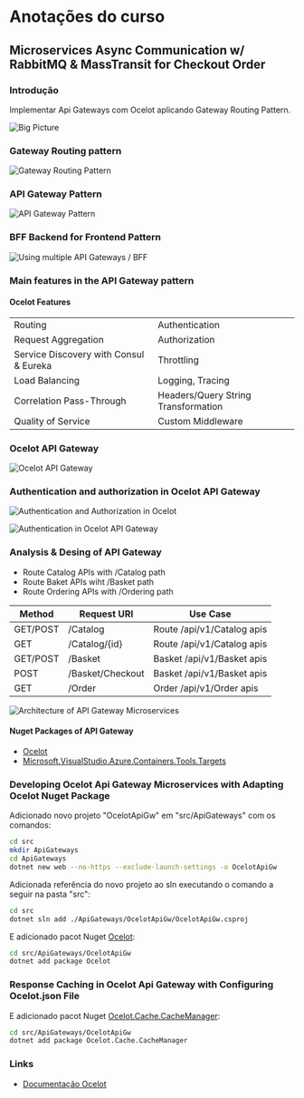 # Anotações do curso

## Microservices Async Communication w/ RabbitMQ & MassTransit for Checkout Order

### Introdução

Implementar Api Gateways com Ocelot aplicando Gateway Routing Pattern.

![Big Picture](images/big-picture.png)

### Gateway Routing pattern

![Gateway Routing Pattern](images/gateway-routing-pattern.png)

### API Gateway Pattern

![API Gateway Pattern](images/api-gateway-pattern.png)  

### BFF Backend for Frontend Pattern

![Using multiple API Gateways / BFF](images/api-gateway-pattern.png)

### Main features in the API Gateway pattern

#### Ocelot Features

|                                        |                                     |
|----------------------------------------|-------------------------------------|
| Routing                                | Authentication                      |
| Request Aggregation                    | Authorization                       |
| Service Discovery with Consul & Eureka | Throttling                          |
| Load Balancing                         | Logging, Tracing                    |
| Correlation Pass-Through               | Headers/Query String Transformation |
| Quality of Service                     | Custom Middleware                   |

### Ocelot API Gateway

![Ocelot API Gateway](images/ocelot-api-gateway.png)

### Authentication and authorization in Ocelot API Gateway

![Authentication and Authorization in Ocelot](images/authentication-and-authorization-in-ocelot.png)

![Authentication in Ocelot API Gateway](images/authentication-in-ocelot-api-gateway.png)

### Analysis & Desing of API Gateway

- Route Catalog APIs with /Catalog path
- Route Baket APIs wiht /Basket path
- Route Ordering APIs with /Ordering path

| Method   | Request URI      | Use Case                     |
|----------|------------------|------------------------------|
| GET/POST | /Catalog         | Route   /api/v1/Catalog apis |
| GET      | /Catalog/{id}    | Route   /api/v1/Catalog apis |
| GET/POST | /Basket          | Basket  /api/v1/Basket apis  |
| POST     | /Basket/Checkout | Basket  /api/v1/Basket apis  |
| GET      | /Order           | Order   /api/v1/Order apis   |

![Architecture of API Gateway Microservices](images/architecture-of-api-gateway-microservices.png)

#### Nuget Packages of API Gateway

- [Ocelot](https://www.nuget.org/packages/Ocelot/)
- [Microsoft.VisualStudio.Azure.Containers.Tools.Targets](https://www.nuget.org/packages/Microsoft.VisualStudio.Azure.Containers.Tools.Targets)

### Developing Ocelot Api Gateway Microservices with Adapting Ocelot Nuget Package

Adicionado novo projeto "OcelotApiGw" em "src/ApiGateways" com os comandos:

```bash
cd src
mkdir ApiGateways
cd ApiGateways
dotnet new web --no-https --exclude-launch-settings -o OcelotApiGw
```

Adicionada referência do novo projeto ao sln executando o comando a seguir na pasta "src":

```bash
cd src
dotnet sln add ./ApiGateways/OcelotApiGw/OcelotApiGw.csproj
```

E adicionado pacot Nuget [Ocelot](https://www.nuget.org/packages/Ocelot/):

```bash
cd src/ApiGateways/OcelotApiGw
dotnet add package Ocelot
```

### Response Caching in Ocelot Api Gateway with Configuring Ocelot.json File

E adicionado pacot Nuget [Ocelot.Cache.CacheManager](https://www.nuget.org/packages/Ocelot.Cache.CacheManager/):

```bash
cd src/ApiGateways/OcelotApiGw
dotnet add package Ocelot.Cache.CacheManager
```

### Links

- [Documentação Ocelot](https://ocelot.readthedocs.io/en/latest/introduction/gettingstarted.html)
